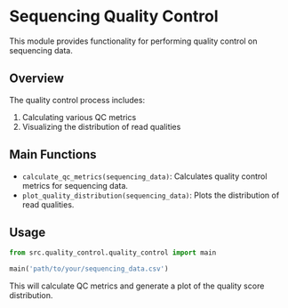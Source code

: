 # Sequencing Quality Control

This module provides functionality for performing quality control on sequencing data.

## Overview

The quality control process includes:
1. Calculating various QC metrics
2. Visualizing the distribution of read qualities

## Main Functions

- `calculate_qc_metrics(sequencing_data)`: Calculates quality control metrics for sequencing data.
- `plot_quality_distribution(sequencing_data)`: Plots the distribution of read qualities.

## Usage

```python
from src.quality_control.quality_control import main

main('path/to/your/sequencing_data.csv')
```

This will calculate QC metrics and generate a plot of the quality score distribution.
